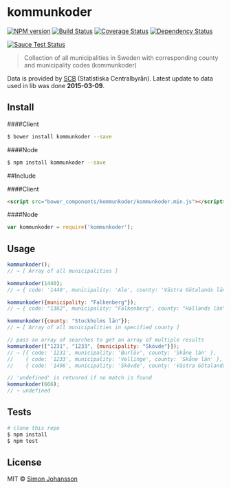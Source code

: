 # kommunkoder

[![NPM version][npm-image]][npm-url] [![Build Status][travis-image]][travis-url] [![Coverage Status][coveralls-image]][coveralls-url] [![Dependency Status][daviddm-image]][daviddm-url]

<!-- [![Code Climate][codeclimate-image]][codeclimate-url] -->

[![Sauce Test Status][saucelabs-image]][saucelabs-url]

> Collection of all municipalities in Sweden with corresponding county and municipality codes (kommunkoder)

Data is provided by [SCB](http://www.scb.se/en_/Finding-statistics/Regional-statistics/Regional-divisions/Counties-and-municipalities/Counties-and-municipalities-in-numerical-order/) (Statistiska Centralbyrån). Latest update to data used in lib was done **2015-03-09**.

## Install

####Client
```sh
$ bower install kommunkoder --save
```

####Node
```sh
$ npm install kommunkoder --save
```

##Include

####Client
```html
<script src="bower_components/kommunkoder/kommunkoder.min.js"></script>
```

####Node
```js
var kommunkoder = require('kommunkoder');
```

## Usage

```js
kommunkoder();
// → [ Array of all municipalities ]

kommunkoder(1440);
// → { code: '1440', municipality: 'Ale', county: 'Västra Götalands län' }

kommunkoder({municipality: "Falkenberg"});
// → { code: "1382", municipality: "Falkenberg", county: "Hallands län" }

kommunkoder({county: "Stockholms län"});
// → [ Array of all municipalities in specified county ]

// pass an array of searches to get an array of multiple results
kommunkoder(["1231", "1233", {municipality: "Skövde"}]);
// → [{ code: '1231', municipality: 'Burlöv', county: 'Skåne län' },
//    { code: '1233', municipality: 'Vellinge', county: 'Skåne län' },
//    { code: '1496', municipality: 'Skövde', county: 'Västra Götalands län' }]

// 'undefined' is retunred if no match is found
kommunkoder(666);
// → undefined
```

## Tests

```sh
# clone this repo
$ npm install
$ npm test
```

## License

MIT © [Simon Johansson](mailto:mail@simon-johansson.com)

[npm-image]: https://badge.fury.io/js/kommunkoder.svg
[npm-url]: https://npmjs.org/package/kommunkoder
[travis-image]: https://travis-ci.org/simon-johansson/kommunkoder.svg?branch=master
[travis-url]: https://travis-ci.org/simon-johansson/kommunkoder
[coveralls-image]: https://coveralls.io/repos/simon-johansson/kommunkoder/badge.svg?branch=master
[coveralls-url]: https://coveralls.io/r/simon-johansson/kommunkoder?branch=master
[daviddm-image]: https://david-dm.org/simon-johansson/kommunkoder.svg?theme=shields.io
[daviddm-url]: https://david-dm.org/simon-johansson/kommunkoder
[saucelabs-image]: https://saucelabs.com/browser-matrix/kommunkoder.svg
[saucelabs-url]: https://saucelabs.com/u/kommunkoder
<!-- [codeclimate-image]: https://codeclimate.com/github/simon-johansson/kommunkoder/badges/gpa.svg -->
<!-- [codeclimate-url]: https://codeclimate.com/github/simon-johansson/kommunkoder -->
